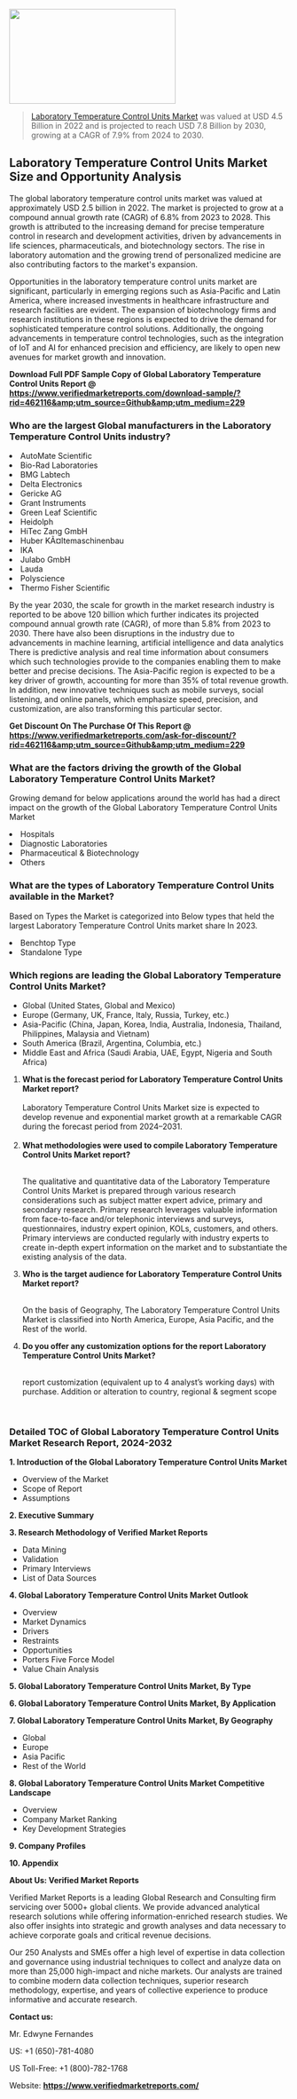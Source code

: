 <img src="https://ffe5etoiles.com/wp-content/uploads/2024/12/MST1-300x171.png" alt="" width="300" height="171" class="alignnone size-medium wp-image-20088" /><blockquote><p><p><a href="https://www.verifiedmarketreports.com/download-sample/?rid=462116&utm_source=Github&utm_medium=229" target="_blank">Laboratory Temperature Control Units Market</a> was valued at USD 4.5 Billion in 2022 and is projected to reach USD 7.8 Billion by 2030, growing at a CAGR of 7.9% from 2024 to 2030.</p></blockquote><p><h2>Laboratory Temperature Control Units Market Size and Opportunity Analysis</h2><p>The global laboratory temperature control units market was valued at approximately USD 2.5 billion in 2022. The market is projected to grow at a compound annual growth rate (CAGR) of 6.8% from 2023 to 2028. This growth is attributed to the increasing demand for precise temperature control in research and development activities, driven by advancements in life sciences, pharmaceuticals, and biotechnology sectors. The rise in laboratory automation and the growing trend of personalized medicine are also contributing factors to the market's expansion.</p><p>Opportunities in the laboratory temperature control units market are significant, particularly in emerging regions such as Asia-Pacific and Latin America, where increased investments in healthcare infrastructure and research facilities are evident. The expansion of biotechnology firms and research institutions in these regions is expected to drive the demand for sophisticated temperature control solutions. Additionally, the ongoing advancements in temperature control technologies, such as the integration of IoT and AI for enhanced precision and efficiency, are likely to open new avenues for market growth and innovation.</p></p><p class=""><strong>Download Full PDF Sample Copy of Global Laboratory Temperature Control Units Report @ <a href="https://www.verifiedmarketreports.com/download-sample/?rid=462116&amp;utm_source=Github&amp;utm_medium=229" target="_blank">https://www.verifiedmarketreports.com/download-sample/?rid=462116&amp;utm_source=Github&amp;utm_medium=229</a></strong></p><h3 id="" class="">Who are the largest Global manufacturers in the Laboratory Temperature Control Units industry?</h3><p><li>AutoMate Scientific</li><li> Bio-Rad Laboratories</li><li> BMG Labtech</li><li> Delta Electronics</li><li> Gericke AG</li><li> Grant Instruments</li><li> Green Leaf Scientific</li><li> Heidolph</li><li> HiTec Zang GmbH</li><li> Huber KÃ¤ltemaschinenbau</li><li> IKA</li><li> Julabo GmbH</li><li> Lauda</li><li> Polyscience</li><li> Thermo Fisher Scientific</li></p><div class=""><div class="" dir="" data-message-author-role="" data-message-id="" data-message-model-slug=""><div class=""><div class=""><div class=""><div class="" dir="" data-message-author-role="" data-message-id="" data-message-model-slug=""><div class=""><div class=""><p>By the year 2030, the scale for growth in the market research industry is reported to be above 120 billion which further indicates its projected compound annual growth rate (CAGR), of more than 5.8% from 2023 to 2030. There have also been disruptions in the industry due to advancements in machine learning, artificial intelligence and data analytics There is predictive analysis and real time information about consumers which such technologies provide to the companies enabling them to make better and precise decisions. The Asia-Pacific region is expected to be a key driver of growth, accounting for more than 35% of total revenue growth. In addition, new innovative techniques such as mobile surveys, social listening, and online panels, which emphasize speed, precision, and customization, are also transforming this particular sector.</p><p><strong>Get Discount On The Purchase Of This Report @&nbsp; <a href="https://www.verifiedmarketreports.com/ask-for-discount/?rid=462116&amp;utm_source=Github&amp;utm_medium=229" target="_blank">https://www.verifiedmarketreports.com/ask-for-discount/?rid=462116&amp;utm_source=Github&amp;utm_medium=229</a></strong></p></div></div></div></div></div></div></div></div><h3 id="" class="">What are the factors driving the growth of the Global Laboratory Temperature Control Units Market?</h3><p id="" class="">Growing demand for below applications around the world has had a direct impact on the growth of the Global Laboratory Temperature Control Units Market</p><p id="" class=""><li>Hospitals</li><li> Diagnostic Laboratories</li><li> Pharmaceutical & Biotechnology</li><li> Others</li></p><h3 id="" class="">What are the types of Laboratory Temperature Control Units available in the Market?</h3><p id="" class="">Based on Types the Market is categorized into Below types that held the largest Laboratory Temperature Control Units market share In 2023.</p><p id="" class=""><li>Benchtop Type</li><li> Standalone Type</li></p><h3 id="" class="">Which regions are leading the Global Laboratory Temperature Control Units Market?</h3><ul><li>Global (United States, Global and Mexico)</li><li>Europe (Germany, UK, France, Italy, Russia, Turkey, etc.)</li><li>Asia-Pacific (China, Japan, Korea, India, Australia, Indonesia, Thailand, Philippines, Malaysia and Vietnam)</li><li>South America (Brazil, Argentina, Columbia, etc.)</li><li>Middle East and Africa (Saudi Arabia, UAE, Egypt, Nigeria and South Africa)</li></ul><p><ol><li><strong>What is the forecast period for Laboratory Temperature Control Units Market report?<br /></strong><br /><span data-sheets-root="1" data-sheets-value="{&quot;1&quot;:2,&quot;2&quot;:&quot;XXXX size is expected to develop revenue and exponential market growth at a remarkable CAGR during the forecast period from 2024&ndash;2030.&quot;}" data-sheets-userformat="{&quot;2&quot;:12674,&quot;4&quot;:{&quot;1&quot;:2,&quot;2&quot;:16776960},&quot;10&quot;:2,&quot;11&quot;:0,&quot;15&quot;:&quot;Arial&quot;,&quot;16&quot;:12}">Laboratory Temperature Control Units Market size is expected to develop revenue and exponential market growth at a remarkable CAGR during the forecast period from 2024&ndash;2031.</span><br /><br /></li><li><strong>What methodologies were used to compile Laboratory Temperature Control Units Market report?<br /><br /></strong><p>The qualitative and quantitative data of the&nbsp;Laboratory Temperature Control Units Market is prepared through various research considerations such as subject matter expert advice, primary and secondary research. Primary research leverages valuable information from face-to-face and/or telephonic interviews and surveys, questionnaires, industry expert opinion, KOLs, customers, and others. Primary interviews are conducted regularly with industry experts to create in-depth expert information on the market and to substantiate the existing analysis of the data.&nbsp;</p></li><li><strong>Who is the target audience for Laboratory Temperature Control Units Market report?<br /><br /></strong><p>On the basis of Geography, The&nbsp;Laboratory Temperature Control Units Market is classified into North America, Europe, Asia Pacific, and the Rest of the world.</p></li><li><strong>Do you offer any customization options for the report Laboratory Temperature Control Units Market?<br /><br /></strong><p>report customization (equivalent up to 4 analyst&rsquo;s working days) with purchase. Addition or alteration to country, regional &amp; segment scope</p><p>&nbsp;</p></li></ol></p><h3 id="" class="">Detailed TOC of Global Laboratory Temperature Control Units Market Research Report, 2024-2032</h3><p id="" class=""><strong>1. Introduction of the Global Laboratory Temperature Control Units Market</strong></p><ul><li>Overview of the Market</li><li>Scope of Report</li><li>Assumptions</li></ul><p id="" class=""><strong>2. Executive Summary</strong></p><p id="" class=""><strong>3. Research Methodology of&nbsp;Verified Market Reports</strong></p><ul><li>Data Mining</li><li>Validation</li><li>Primary Interviews</li><li>List of Data Sources</li></ul><p id="" class=""><strong>4. Global Laboratory Temperature Control Units Market Outlook</strong></p><ul><li>Overview</li><li>Market Dynamics</li><li>Drivers</li><li>Restraints</li><li>Opportunities</li><li>Porters Five Force Model</li><li>Value Chain Analysis</li></ul><p id="" class=""><strong>5. Global Laboratory Temperature Control Units Market, By&nbsp;Type</strong></p><p id="" class=""><strong>6. Global Laboratory Temperature Control Units Market, By Application</strong></p><p id="" class=""><strong>7. Global Laboratory Temperature Control Units Market, By Geography</strong></p><ul><li>Global</li><li>Europe</li><li>Asia Pacific</li><li>Rest of the World</li></ul><p id="" class=""><strong>8. Global Laboratory Temperature Control Units Market Competitive Landscape</strong></p><ul><li>Overview</li><li>Company Market Ranking</li><li>Key Development Strategies</li></ul><p id="" class=""><strong>9. Company Profiles</strong></p><p id="" class=""><strong>10. Appendix</strong></p><p id="" class=""><strong>About Us: Verified Market Reports</strong></p><p id="" class="">Verified Market Reports is a leading Global Research and Consulting firm servicing over 5000+ global clients. We provide advanced analytical research solutions while offering information-enriched research studies. We also offer insights into strategic and growth analyses and data necessary to achieve corporate goals and critical revenue decisions.</p><p id="" class="">Our 250 Analysts and SMEs offer a high level of expertise in data collection and governance using industrial techniques to collect and analyze data on more than 25,000 high-impact and niche markets. Our analysts are trained to combine modern data collection techniques, superior research methodology, expertise, and years of collective experience to produce informative and accurate research.</p><p id="" class=""><strong>Contact us:</strong></p><p id="" class="">Mr. Edwyne Fernandes</p><p id="" class="">US: +1 (650)-781-4080</p><p id="" class="">US Toll-Free: +1 (800)-782-1768</p><p id="" class="">Website: <a target="" data-test-app-aware-link=""><strong>https://www.verifiedmarketreports.com/</strong></a></p>
